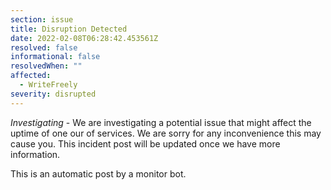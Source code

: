 ```yaml
---
section: issue
title: Disruption Detected
date: 2022-02-08T06:28:42.453561Z
resolved: false
informational: false
resolvedWhen: ""
affected:
  - WriteFreely
severity: disrupted
---
```

*Investigating* - We are investigating a potential issue that might affect the uptime of one our of services. We are sorry for any inconvenience this may cause you. This incident post will be updated once we have more information.

This is an automatic post by a monitor bot.
        